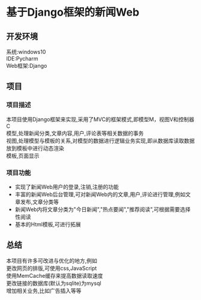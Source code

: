 基于Django框架的新闻Web
===========================================
## 开发环境
系统:windows10 <br>
IDE:Pycharm <br>
Web框架:Django <br>

## 项目

### 项目描述
本项目使用Django框架来实现,采用了MVC的框架模式,即模型M，视图V和控制器C <br>
模型,处理新闻分类,文章内容,用户,评论表等相关数据的事务 <br>
视图,处理模型与模板的关系,对模型的数据进行逻辑业务实现,即从数据库读取数据放到模板中进行动态渲染<br>
模板,页面显示 <br>

### 项目功能
*  实现了新闻Web用户的登录,注销,注册的功能
*  丰富的新闻Web后台管理,可对新闻Web内的文章,用户,评论进行管理,例如文章发布,文章分类等
*  新闻Web内将文章分类为"今日新闻","热点要闻","推荐阅读",可根据需要选择性阅读
*  基本的Html模板,可进行拓展


## 总结
本项目有许多可改进与优化的地方,例如   <br>
更改网页的排版,可使用css,JavaScript <br>
使用MemCache缓存来提高数据读取速度   <br>
更改链接的数据库(默认为sqlite)为mysql   <br>
增加相关业务,比如广告插入等等  <br>

